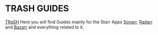 # TRASH GUIDES

[TRaSH](https://trash-guides.info) Here you will find Guides mainly for the Starr Apps [Sonarr](sonarr.md), [Radarr](radarr.md) and [Bazarr](bazarr.md) and everything related to it.